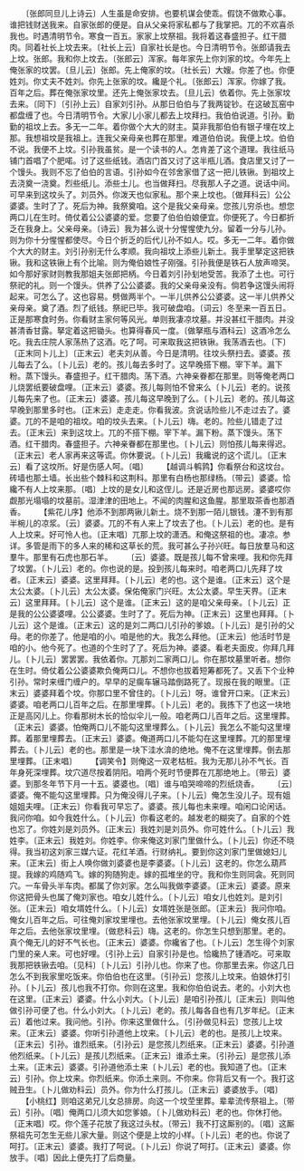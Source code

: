 <!-- { "loadSidebar": true } -->
　　〔张郎同旦儿上诗云〕人生虽是命安排。也要机谋会使乖。假饶不做欺心事。谁把钱财送我来。自家张郎的便是。自从父亲将家私都与了我掌把。兀的不欢喜杀我也。时遇清明节令。寒食一百五。家家上坟祭祖。我将着这春盛担子。红干腊肉。同着社长上坟去来。〔社长上云〕自家社长是也。今日清明节令。张郎请我去上坟。张郎。我和你上坟去。〔张郎云〕浑家。每年家先上你刘家的坟。今年先上俺张家的坟罢。〔旦儿云〕张郎。先上俺家的坟。〔社长云〕大嫂。你差了也。你便姓刘。你丈夫不姓刘。你先上张家的坟。纔是个礼。〔张郎云〕浑家。你嫁了我。百年之后。葬在俺张家坟里。还先上俺张家坟去。〔旦儿云〕依着你。先上张家坟去来。〔同下〕〔引孙上云〕自家刘引孙。从那日伯伯与了我两锭钞。在这破瓦窑中都盘缠了也。今日清明节令。大家儿小家儿都去上坟拜扫。我伯伯说道。引孙。勤勤的祖坟上去。多无一二年。着你做个大大的财主。莫非我那伯伯有银子埋在坟上那。我想祖坟是我祖上。连我父亲母亲也葬在那里。难道伯伯说。我便上坟。伯伯不说。我便不上坟。引孙我虽贫。是一个读书的人。怎肯差了这个道理。我往纸马铺门首唱了个肥喏。讨了这些纸钱。酒店门首又讨了这半瓶儿酒。食店里又讨了一个馒头。我则不忘了伯伯的言语。引孙如今在邻舍家借了这一把儿铁锹。到祖坟上去浇奠一浇奠。烈些纸儿。添些土儿。也当做拜扫。尽我那人子之道。说话中间。可早来到这坟头了。刘员外。你泼天也似家私。那个来上坟也。〔做拜科云〕公公婆婆。生时了了。死后为神。我祭奠咱。这个是我父亲母亲。您孩儿穷杀也。想您两口儿在生时。倚仗着公公婆婆的爱。您要了伯伯伯娘便宜。你便死了。今日都折乏在我身上。父亲母亲。〔诗云〕我为甚么说十分惺惺使九分。留着一分与儿孙。则为你十分惺惺都使尽。今日个折乏的后代儿孙不如人。哎。多无一二年。着你做个大大的财主。刘引孙别无什么孝顺。我向祖坟上添些儿新土。我手里拏定这把铁锹。我和这铁锹上有个比喻。则为俺伯娘性子刚强。引孙我便是铁石人放声啼哭。如今那好家财则教我那姐夫张郎把柄。今日着刘引孙刬地受苦。我添了土也。可行祭祀的礼。则一个馒头。供养了公公婆婆。我的父亲母亲没有。倘若争这馒头闹将起来。可怎么了。这也容易。劈做两半个。一半儿供养公公婆婆。这一半儿供养父亲母亲。奠了酒。烈了纸钱。祭祀已毕。我可破盘咱。〔词云〕冬至来一百五日。正是那寒食时务。你看财主家何等风光。单则我凄凉坟墓。并没甚红干腊肉。并没甚清香甘露。拏定着这把锄头。也算得春风一度。〔做拏瓶与酒科云〕这酒冷怎么吃。我去庄院人家荡热了这酒。吃了呵。可来取我这把铁锹。我荡酒去也。〔下〕〔正末同卜儿上〕〔正末云〕老夫刘从善。今日是清明。往坟头祭扫去。婆婆。孩儿每去了么。〔卜儿云〕老的。孩儿每去多时了。这早晚搭下棚。宰下羊。漏下粉。蒸下馒头。春盛担子。红干腊肉。荡下酒。六神亲眷都在那里。则等俺老两口儿烧罢纸要破盘哩。〔正末云〕婆婆。孩儿每则怕不曾来么〔卜儿云〕老的。说孩儿每先来了也。〔正末云〕婆婆。孩儿每这早晚到了么。〔卜儿云〕老的。孩儿每这早晚到那里多时也。〔正末云〕走走走。你看我波。贪说话险些儿不走过去了。婆婆。兀的不是咱的祖坟。咱的坟头去来。〔卜儿云〕嗨。老的。险些儿错走了过去。〔正末云〕来到这坟上。兀的不搭下棚。宰下羊。漏下粉。蒸下馒头。荡下酒。红干腊肉。春盛担子。六神亲眷都在那里也。〔卜儿云〕则怕孩儿每来得迟。〔正末云〕老人家再来这等谎。你休要说。〔卜儿云〕我纔说的这个谎儿。〔正末云〕看了这坟所。好是伤感人呵。〔唱〕
　　【越调斗鹌鹑】你看祭台和这坟台。砖墙也那土墙。长出些个棘科和这荆科。那里有白杨也那绿杨。〔带云〕婆婆。恰纔不有人上坟来那。〔唱〕上坟的是女儿和这侄儿。还是近房也那远房。婆婆哎你觑那光塌塌的坟墓前。湿津津的田地上。不闻的肉腥和这鱼腥。那里取茶香也那酒香。
　　【紫花儿序】他添不到那两锹儿新土。烧不到那一陌儿银钱。瀽不到有那半椀儿的凉浆。〔云〕婆婆。兀的不有人来上了坟去了也。〔卜儿云〕老的也。是有人上坟来。好可怜人也。〔正末唱〕兀那上坟的潇洒。和俺这祭祖的也。凄凉。参详。多管是雨下的多人来的稀和这草长的荒。我可甚么子孙兴旺。每日放羣马和这羣牛。那里有石虎也那石羊。
　　〔云〕婆婆。既是孩儿每不曾来哩。我和你先拜了坟罢。〔卜儿云〕老的。你也说的是。投到孩儿每来时。咱老两口儿先拜了坟者。〔正末云〕婆婆。这里拜拜。〔卜儿云〕老的也。这个是谁。〔正末云〕这个是太公太婆。〔卜儿云〕太公太婆。保佑俺家门兴旺。太公太婆。早生天界。〔正末云〕这里拜拜。〔卜儿云〕这个是谁。〔正末云〕这的是咱父亲母亲。〔卜儿云〕正是我的公公婆婆哩。公公婆婆。生时了了。死后为神。〔正末云〕这里也拜拜。〔卜儿云〕这个是谁。〔正末云〕这的是刘二两口儿引孙的爹娘。〔卜儿云〕是引孙的父母。老的你差了。他是咱的小。咱是他的大。我怎么拜他。〔正末云〕他活时节是咱的小。他今死了。也道的个生时了了。死后为神。婆婆。看老夫面皮。你拜几拜儿。〔卜儿云〕罢罢罢。我依着你。兀那刘二家两口儿。你在那坟墓里听者。想你在生时。倚仗着公公婆婆欺负俺两口儿。不想你也拔着短筹都死了。又丢下个业种引孙。常时来缠门缠户的。早早的足瘸车辗马踏倒路死了。现报在我的眼里。〔正末云〕婆婆拜着个坟。你那口里不曾住的。〔卜儿云〕呀。谁曾开口来。〔正末云〕婆婆。咱老两口儿百年之后。在那里埋葬。〔卜儿云〕老的。我拣下了也这一块地正是高冈儿上。你看那树木长的恰似伞儿一般。咱老两口儿百年之后。这里埋葬。〔正末云〕婆婆。怕俺两口儿不能勾这里埋葬么。〔卜儿云〕我怎么不能勾这里埋葬。着那里埋葬去。〔正末云〕婆婆。俺道两口儿不能勾在这里埋葬。兀的那里埋葬去。〔卜儿云〕老的也。那里是一块下洼水渰的绝地。俺不在这里埋葬。倒去那里埋葬。〔正末唱〕
　　【调笑令】则俺这一双老枯桩。我为无那儿孙不气长。百年身死深埋葬。坟穴道尽按着阴阳。咱两个死时节便葬在兀那绝地上。〔带云〕婆婆。到那冬年节下月一十五。婆婆也。〔唱〕谁与咱哭啼啼的烈纸烧香。
　　〔云〕婆婆。俺不能勾这里埋葬。只为俺没得儿子来。〔卜儿云〕俺怎生没儿子。现有姐姐姐夫哩。〔正末云〕你看我可早忘了。婆婆。孩儿每也未来哩。咱闲口论闲话。我问你咱。如今我姓什么。〔卜儿云〕你看这老的。越发老的糊突了。自家的个姓也忘了。你姓刘是刘员外。〔正末云〕我姓刘是刘员外。你可姓什么。〔卜儿云〕我姓李。〔正末云〕我姓刘。你姓李。你来俺这刘家门里做什么。〔卜儿云〕你还不晓得。我当初这刘家三媒六证。花红羊酒。行财纳礼。要到你这刘家门里做媳妇儿来。〔正末云〕街上人唤你做刘婆婆也是李婆婆。〔卜儿云〕这老的。你怎么葫芦提。我嫁的鸡随鸡飞。嫁的狗随狗走。嫁的孤堆坐的守。我和你生则同衾。死则同穴。一车骨头半车肉。都属了你刘家。怎么叫我做李婆婆。〔正末云〕婆婆。原来你这把骨头也属了俺刘家也。咱女儿姓什么。〔卜儿云〕咱女儿也姓刘。是刘引张。〔正末云〕咱女壻姓什么。〔卜儿云〕女壻姓张是张郎。〔正末云〕我问你咱。俺女儿百年之后。可往俺刘家坟里埋也。去他张家坟里埋。〔卜儿云〕俺女孩儿百年之后。去他张家坟里埋。〔做悲科云〕嗨。这老的。你怎生只想到那里。老的。真个俺无儿的好不气长也。〔正末云〕婆婆。你纔省了也。〔卜儿云〕怎生得个刘家门里的亲人来。可也好哩。〔引孙上云〕自家引孙是也。恰纔热了锺酒吃。可来取我那把铁锹去咱。〔见科〕〔卜儿云〕引孙儿也。你来了也。你那里去来。你这几日怎么不到我家里吃饭来。你伯伯也在这里。〔引孙云〕您孩儿上坟来。伯娘休打引孙。〔卜儿云〕孩儿也我不打你。你则在这里。我和你伯伯说去。老的。小刘大也在这里。〔正末云〕婆婆。什么小刘大。〔卜儿云〕是咱引孙孩儿〔正末云〕则叫他做引孙可便了也。什么小刘大。〔卜儿云〕老的。孩儿每各自也有几岁年纪。〔正末云〕着他过来。我问他。引孙。你来这里做什么。〔引孙做见科云〕您孩儿上坟来。〔正末云〕婆婆。你听引孙道他上坟来。〔卜儿云〕老的也。是孩儿上坟来。〔正末云〕引孙。谁烈纸来。〔引孙云〕是您孩儿烈纸来。〔正末云〕婆婆。引孙道他烈纸来。〔卜儿云〕是孩儿烈纸来。〔正末云〕谁添土来。〔引孙云〕是您孩儿添土来。〔正末云〕婆婆。引孙道他添土来〔卜儿云〕老的也。我知道了也。〔正末云〕引孙。你上坟来。你烈纸来。你添土来则。不你来。你背后又有一个。我打这贼丑生。〔卜儿做劝科云〕员外。你为什么打孩儿。〔正末云〕婆婆放手。〔唱〕
　　【小桃红】则咱这弟兄儿女总排房。向这一个坟茔里葬。辈辈流传祭祖上。〔带云〕引孙。〔唱〕俺两口儿须大如您爹娘。〔卜儿做劝科云〕老的也。你休打他。〔正末唱〕哎。你个莲子花放了我这过头杖。〔带云〕我不打这厮别的。〔唱〕这厮祭祖先可怎生无些儿家大量。则这个便是上坟的小样。〔卜儿云〕老的也。你说了呵打。〔正末云〕婆婆。我打了呵说。〔卜儿云〕你说了呵打。〔正末云〕婆婆。你放手。〔唱〕因此上便先打了后商量。
